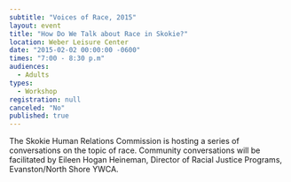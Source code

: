 ```yaml
---
subtitle: "Voices of Race, 2015"
layout: event
title: "How Do We Talk about Race in Skokie?"
location: Weber Leisure Center
date: "2015-02-02 00:00:00 -0600"
times: "7:00 - 8:30 p.m"
audiences: 
  - Adults
types: 
  - Workshop
registration: null
canceled: "No"
published: true
---
```


The Skokie Human Relations Commission is hosting a series of conversations on the topic of race. Community conversations will be facilitated by Eileen Hogan Heineman, Director of Racial Justice Programs, Evanston/North Shore YWCA.